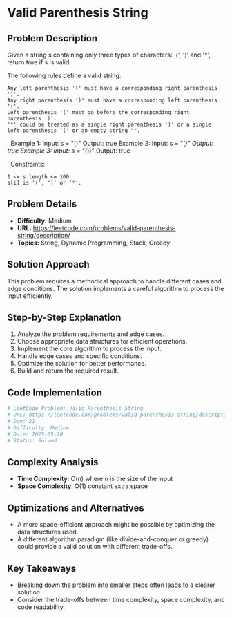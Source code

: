 # Valid Parenthesis String

## Problem Description

Given a string s containing only three types of characters: '(', ')' and '*', return true if s is valid.

The following rules define a valid string:


	Any left parenthesis '(' must have a corresponding right parenthesis ')'.
	Any right parenthesis ')' must have a corresponding left parenthesis '('.
	Left parenthesis '(' must go before the corresponding right parenthesis ')'.
	'*' could be treated as a single right parenthesis ')' or a single left parenthesis '(' or an empty string "".


 
Example 1:
Input: s = "()"
Output: true
Example 2:
Input: s = "(*)"
Output: true
Example 3:
Input: s = "(*))"
Output: true

 
Constraints:


	1 <= s.length <= 100
	s[i] is '(', ')' or '*'.

## Problem Details

- **Difficulty:** Medium
- **URL:** https://leetcode.com/problems/valid-parenthesis-string/description/
- **Topics:** String, Dynamic Programming, Stack, Greedy

## Solution Approach

This problem requires a methodical approach to handle different cases and edge conditions. The solution implements a careful algorithm to process the input efficiently.

## Step-by-Step Explanation

1. Analyze the problem requirements and edge cases.
2. Choose appropriate data structures for efficient operations.
3. Implement the core algorithm to process the input.
4. Handle edge cases and specific conditions.
5. Optimize the solution for better performance.
6. Build and return the required result.

## Code Implementation

```python
# LeetCode Problem: Valid Parenthesis String
# URL: https://leetcode.com/problems/valid-parenthesis-string/description/
# Day: 21
# Difficulty: Medium
# Date: 2025-05-20
# Status: Solved
```

## Complexity Analysis

- **Time Complexity**: O(n) where n is the size of the input
- **Space Complexity**: O(1) constant extra space

## Optimizations and Alternatives

- A more space-efficient approach might be possible by optimizing the data structures used.
- A different algorithm paradigm (like divide-and-conquer or greedy) could provide a valid solution with different trade-offs.


## Key Takeaways

- Breaking down the problem into smaller steps often leads to a clearer solution.
- Consider the trade-offs between time complexity, space complexity, and code readability.

